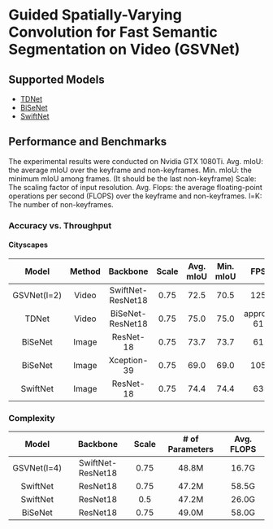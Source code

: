# Guided Spatially-Varying Convolution for Fast Semantic Segmentation on Video (GSVNet)

## Supported Models
- [TDNet](https://arxiv.org/abs/2004.01800)
- [BiSeNet](https://arxiv.org/abs/1808.00897)
- [SwiftNet](https://arxiv.org/abs/1903.08469)

## Performance and Benchmarks

The experimental results were conducted on Nvidia GTX 1080Ti. 
Avg. mIoU: the average mIoU over the keyframe and non-keyframes. 
Min. mIoU: the minimum mIoU among frames. (It should be the last non-keyframe) 
Scale: The scaling factor of input resolution.
Avg. Flops: the average floating-point operations per second (FLOPS) over the keyframe and non-keyframes.
l=K: The number of non-keyframes.

### Accuracy vs. Throughput
#### Cityscapes

|**Model**|**Method**|**Backbone**|**Scale**|**Avg. mIoU**|**Min. mIoU**|**FPS**|
|:-----:|:-----:|:-----:|:-----:|:-----:|:-----:|:-----:|
|GSVNet(l=2)|Video|SwiftNet-ResNet18|0.75|72.5|70.5|125|
|TDNet|Video|BiSeNet-ResNet18|0.75|75.0|75.0|approx. 61|
|BiSeNet|Image|ResNet-18|0.75|73.7|73.7|61|
|BiSeNet|Image|Xception-39|0.75|69.0|69.0|105|
|SwiftNet|Image|ResNet-18|0.75|74.4|74.4|63|

### Complexity
|**Model**|**Backbone**|**Scale**|**# of Parameters**|**Avg. FLOPS**|
|:-----:|:-----:|:-----:|:-----:|:-----:|
|GSVNet(l=4)|SwiftNet-ResNet18|0.75|48.8M|16.7G|
|SwiftNet|ResNet18|0.75|47.2M|58.5G|
|SwiftNet|ResNet18|0.5|47.2M|26.0G|
|BiSeNet|ResNet18|0.75|49.0M|58.0G|
